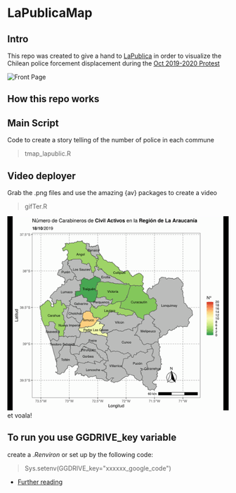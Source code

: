 # LaPublicaMap

## Intro
This repo was created to give a hand to [LaPublica](https://lapublica.cl/) in order to visualize the Chilean police forcement displacement during the [Oct 2019-2020 Protest](https://en.wikipedia.org/wiki/2019%E2%80%9320_Chilean_protests)

![Front Page](img/logoLapublica.png?raw=true "Pagina web")

## How this repo works

## Main Script
Code to create a story telling of the number of police in each commune

 > tmap_lapublic.R

## Video deployer
Grab the .png files and use the amazing {av} packages to create a video
 > gifTer.R

![Ix Region](IX_map.gif)
et voala!

## To run you use **GGDRIVE_key** variable

create a *.Renviron* or set up by the following code:
 > Sys.setenv(GGDRIVE_key="xxxxxx_google_code")
 
 - [Further reading](https://googlesheets4.tidyverse.org/)


